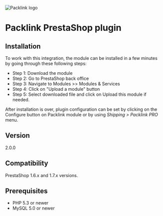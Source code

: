 ![Packlink logo](https://pro.packlink.es/public-assets/common/images/icons/packlink.svg)

# Packlink PrestaShop plugin

## Installation
To work with this integration, the module can be installed in a few minutes by going through these following steps:

- Step 1: Download the module
- Step 2: Go to PrestaShop back office
- Step 3: Navigate to Modules >> Modules & Services 
- Step 4: Click on "Upload a module" button 
- Step 5: Select downloaded file and click on Upload this module if needed.

After installation is over, plugin configuration can be set by clicking on the Configure button on 
Packlink module or by using _Shipping > Packlink PRO_ menu. 

## Version
2.0.0

## Compatibility
PrestaShop 1.6.x and 1.7.x versions.

## Prerequisites
- PHP 5.3 or newer
- MySQL 5.0 or newer
